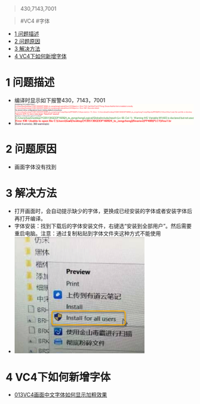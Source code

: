 > 430,7143,7001

> #VC4 #字体

- [1 问题描述](#1%20%E9%97%AE%E9%A2%98%E6%8F%8F%E8%BF%B0)
- [2 问题原因](#2%20%E9%97%AE%E9%A2%98%E5%8E%9F%E5%9B%A0)
- [3 解决方法](#3%20%E8%A7%A3%E5%86%B3%E6%96%B9%E6%B3%95)
- [4 VC4下如何新增字体](#4%20VC4%E4%B8%8B%E5%A6%82%E4%BD%95%E6%96%B0%E5%A2%9E%E5%AD%97%E4%BD%93)

# 1 问题描述

- 编译时显示如下报警430，7143，7001
- ![Img](./FILES/430,7143,7001.md/img-20220810134028.png)

# 2 问题原因

- 画面字体没有找到

# 3 解决方法

- 打开画面时，会自动提示缺少的字体，更换成已经安装的字体或者安装字体后再打开编译。
- 字体安装：找到下载后的字体安装文件，右键选“安装到全部用户”。然后需要重启电脑。注意：通过复制粘贴到字体文件夹这种方式不能使用
- ![Img](./FILES/430,7143,7001.md/img-20220810134046.png)

# 4 VC4下如何新增字体

- [013VC4画面中文字体如何显示加粗效果](../B07_技术_人机操作/013VC4画面中文字体如何显示加粗效果.md)

